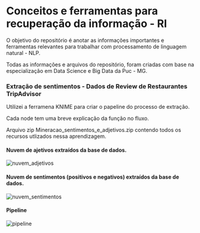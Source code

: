 # Conceitos e ferramentas para recuperação da informação - RI

O objetivo do repositório é anotar as informações importantes e ferramentas relevantes para trabalhar com processamento de linguagem natural - NLP.

Todas as informações e arquivos do repositório, foram criadas com base na especialização em Data Science e Big Data da Puc - MG.

### Extração de sentimentos - Dados de Review de Restaurantes TripAdvisor

Utilizei a ferramena KNIME para criar o papeline do processo de extração.

Cada node tem uma breve explicação da função no fluxo.

Arquivo zip Mineracao_sentimentos_e_adjetivos.zip contendo todos os recursos utlizados nessa aprendizagem.

#### Nuvem de ajetivos extraídos da base de dados.

![nuvem_adjetivos](https://user-images.githubusercontent.com/15157510/66793710-f0169500-eed4-11e9-8e57-cc2a07237576.PNG)

#### Nuvem de sentimentos (positivos e negativos) extraídos da base de dados. 

![nuvem_sentimentos](https://user-images.githubusercontent.com/15157510/66793653-c198ba00-eed4-11e9-9dd6-a6d140488e76.PNG)

#### Pipeline

![pipeline](https://user-images.githubusercontent.com/15157510/66793797-5a2f3a00-eed5-11e9-91f4-b089c506ba1e.PNG)


